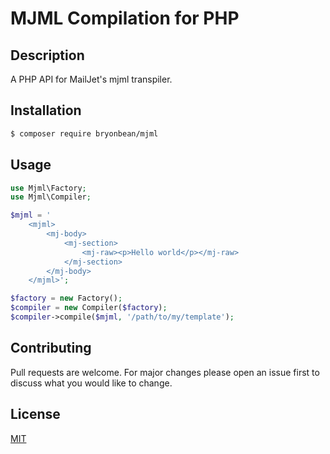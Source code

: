 # MJML Compilation for PHP

## Description

A PHP API for MailJet's mjml transpiler.

## Installation

```bash
$ composer require bryonbean/mjml
```

## Usage
```php
use Mjml\Factory;
use Mjml\Compiler;

$mjml = '
    <mjml>
        <mj-body>
            <mj-section>
                <mj-raw><p>Hello world</p></mj-raw>
            </mj-section>
        </mj-body>
    </mjml>';

$factory = new Factory();
$compiler = new Compiler($factory);
$compiler->compile($mjml, '/path/to/my/template');
```

## Contributing

Pull requests are welcome. For major changes please open an issue first to discuss what you would like to change.

## License

[MIT](https://choosealicense.com/licenses/mit/)
